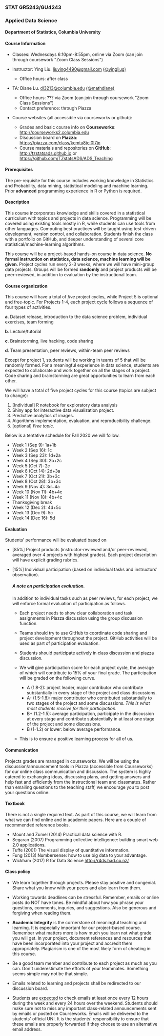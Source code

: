 ### STAT GR5243/GU4243
### Applied Data Science

#### Department of Statistics, Columbia University 

#### Course Information

* Classes: Wednesdays 6:10pm-8:55pm, online via Zoom (can join through coursework "Zoom Class Sessions")
* Instructor: Ying Liu.  <liuying4490@gmail.com> [(@yingliug)](https://github.com/yingliug)
	* Office hours: after class
* TA: Diane Lu. <dl3213@columbia.edu> [(@mathdiane)](http://github.com/mathdiane)
	<!--- * Office hours: Mondays 6:00 pm to 8:00 pm on 10th Floor Lounge of SSW ---> 
	<!--- * Office hours: Mondays 8:30 am to 10:30 am via Zoom (can join through coursework "Zoom Class Sessions") ---> 
	* Office hours: ??? via Zoom (can join through coursework "Zoom Class Sessions")
	* Contact preference: through Piazza

		
* Course websites (all accessible via courseworks or github): 
	* Grades and basic course info on **Courseworks**: <http://courseworks2.columbia.edu>
	* Discussion board on **Piazza**: <https://piazza.com/class/kemtu8tci0l7jq>
	* Course materials and repositories on **GitHub**: <http://tzstatsads.github.io> or <https://github.com/TZstatsADS/ADS_Teaching>
 
#### Prerequisites
The pre-requisite for this course includes working knowledge in Statistics and Probability, data mining, statistical modeling and machine learning. Prior **advanced** programming experience in R or Python is required. 

#### Description  
This course incorporates knowledge and skills covered in a statistical curriculum with topics and projects in data science. Programming will be covered using existing tools mostly in R, while students can use tools from other languages. Computing best practices will be taught using test-driven development, version control, and collaboration. Students finish the class with a portfolio on GitHub, and deeper understanding of several core statistical/machine-learning algorithms. 

This course will be a project-based hands-on course in data science. **No formal instruction on statistics, data science, machine learning will be given**. Project cycles run every 2-3 weeks, where we will have mini-group data projects. Groups will be formed **randomly** and project products will be peer-reviewed, in addition to evaluation by the instructional team.

#### Course organization
This course will have a total of *five* project cycles, while Project 5 is optional and free-topic. For Projects 1-4, each project cycle follows a sequence of four types of activities. 

**a**. Dataset release, introduction to the data science problem, individual exercises, team forming

**b**. Lecture/tutorial

**c**. Brainstorming, live hacking, code sharing

**d**. Team presentation, peer reviews, within-team peer reviews

Except for project 1, students will be working in teams of 5 that will be randomly formed. For a meaningful experience in data science, students are expected to collaborate and work together on all the stages of a project. Code sharing and brainstorming are great opportunities to learn from each other. 

We will have a total of five project cycles for this course (topics are subject to change):

1. [Individual] R notebook for exploratory data analysis 
2. Shiny app for interactive data visualization project.
3. Predictive analytics of images.
4. Algorithms implementation, evaluation, and reproducibility challenge.
5. [optional] *Free topic*.

Below is a tentative schedule for Fall 2020 we will follow.

+ Week 1 (Sep 9): 1a+1b
+ Week 2 (Sep 16): 1c
+ Week 3 (Sep 23): 1d+2a
+ Week 4 (Sep 30): 2b+2c
+ Week 5 (Oct 7): 2c
+ Week 6 (Oct 14): 2d+3a
+ Week 7 (Oct 21): 3b+3c
+ Week 8 (Oct 28): 3b+3c
+ Week 9 (Nov 4): 3d+4a
+ Week 10 (Nov 11): 4b+4c
+ Week 11 (Nov 18): 4b+4c
+ Thanksgiving break
+ Week 12 (Dec 2): 4d+5c
+ Week 13 (Dec 9): 5c
+ Week 14 (Dec 16): 5d

#### Evaluation

Students' performance will be evaluated based on 

* [85%] Project products (instructor-reviewed and/or peer-reviewed, averaged over 4 projects with highest grades). Each project description will have explicit grading rubrics. 
* [15%] Individual participation (based on individual tasks and instructors' observation).

	##### A note on participation evaluation. 
	In addition to individual tasks such as peer reviews, for each project, we will enforce formal evaluation of participation as follows. 
	
	* Each project needs to show clear collaboration and task assignments in Piazza discussion using the group discussion function. 
	* Teams should try to use GitHub to coordinate code sharing and project development throughout the project. GitHub activities will be used as part of participation evaluation. 
	* Students should participate actively in class discussion and piazza discussion. 
	* We will give participation score for each project cycle, the average of which will contribute to 15% of your final grade. The participation will be graded on the following curve. 
	
		* A (1.8-2): project leader, major contributor who contribute substantially in every stage of the project and class discussions. 
		* A- (1.5-1.8): major contributor who contributed substantially to two stages of the project and some discussions. *This is what most students receive for their participation.*
		* B+ (1.2-1.5): average participation, participate in the discussion at every stage and contribute substentially in at least one stage of the project and some discussions. 
		* B (1-1.2) or lower: below average performance.   
	* This is to ensure a positive learning process for all of us.  

#### Communication
Projects grades are managed in courseworks. We will be using the discussion/announcement tools in Piazza (accessible from Courseworks) for our online class communication and discussion. The system is highly catered to exchanging ideas, discussing plans, and getting answers and help fast and efficiently from the instructional team and classmates. Rather than emailing questions to the teaching staff, we encourage you to post your questions online.

#### Textbook
There is not a single required text. As part of this course, we will learn from what we can find online and in academic papers. Here are a couple of recommended reference books. 

+ Mount and Zumel (2014) Practical data science with R.
+ Segaran (2007) Programming collective intelligence: building smart web 2.0 applications.
+ Tuffe (2001) The visual display of quantitative information.
+ Fung (2013) Numbersense: how to use big data to your advantage.
+ Wickham (2017) R for Data Science http://r4ds.had.co.nz/

#### Class policy

* We learn together through projects. Please stay positive and congenial. Share what you know with your peers and also learn from them.

* Working towards deadlines can be stressful. Remember, emails or online posts do NOT have tones. Be mindful about how you phrase your questions, comments, inquries, and suggestions. Also be generous and forgiving when reading them. 

* **Academic Integrity** is the cornerstone of meaningful teaching and learning. It is especially important for our project-based course. Remember what matters more is how much you learn not what grade you will get. In your project, document references and resources that have been incorporated into your project and accredit them appropriately. Plagiarism is one of the most likely form of cheating in this course. 

* Be a good team member and contribute to each project as much as you can. Don't underestimate the efforts of your teammates. Something seems simple may not be that simple. 

* Emails related to learning and projects shall be redirected to our discussion board.
 
* Students are [expected](http://policylibrary.columbia.edu/student-email-communication-policy) to check emails at least once every 12 hours during the week and every 24 hours over the weekend. Students should make sure not to miss any important class-related announcements sent by emails or posted on Courseworks. Emails will be delivered to the students' official UNI. It is the students' responsibility to ensure that these emails are properly forwarded if they choose to use an alternative email address. 
